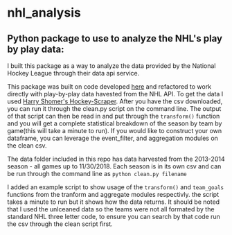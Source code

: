 # nhl_analysis
## Python package to use to analyze the NHL's play by play data:
I built this package as a way to analyze the data provided by the National Hockey League through their data api service. 

This package was built on code developed [here](https://github.com/josh314/nhl) and refactored to work directly with play-by-play data havested from the NHL API. To get the data I used [Harry Shomer's Hockey-Scraper](https://github.com/HarryShomer/Hockey-Scraper). After you have the csv downloaded, you can run it through the clean.py script on the command line. The output of that script can then be read in and put through the `transform()` function and you will get a complete statistical breakdown of the season by team by game(this will take a minute to run). If you would like to construct your own dataframe, you can leverage the event_filter, and aggregation modules on the clean csv. 

The data folder included in this repo has data harvested from the 2013-2014 season - all games up to 11/30/2018. Each season is in its own csv and can be run through the command line as `python clean.py filename` 

I added an example script to show usage of the `transform()` and `team_goals` functions from the tranform and aggregate modules respectivly. the script takes a minute to run but it shows how the data returns. It should be noted that I used the unlceaned data so the teams were not all formated by the standard NHL three letter code, to ensure you can search by that code run the csv through the clean script first. 
